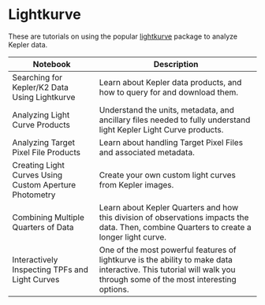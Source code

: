 # Lightkurve
These are tutorials on using the popular [lightkurve](https://docs.lightkurve.org) package to analyze Kepler data.

| Notebook                                               | Description                                                                                                                                                        |
|--------------------------------------------------------|--------------------------------------------------------------------------------------------------------------------------------------------------------------------|
| Searching for Kepler/K2 Data Using Lightkurve          | Learn about Kepler data products, and how to query for and download them.                                                                                          |
| Analyzing Light Curve Products                         | Understand the units, metadata, and ancillary files needed to fully understand light Kepler Light Curve products.                                                  |
| Analyzing Target Pixel File Products                   | Learn about handling Target Pixel Files and associated metadata.
| Creating Light Curves Using Custom Aperture Photometry | Create your own custom light curves from Kepler images.                                                                                                            |
| Combining Multiple Quarters of Data                    | Learn about Kepler Quarters and how this division of observations impacts the data. Then, combine Quarters to create a longer light curve.                         |
| Interactively Inspecting TPFs and Light Curves         | One of the most powerful features of lightkurve is the ability to make data interactive. This tutorial will walk you through some of the most interesting options. |